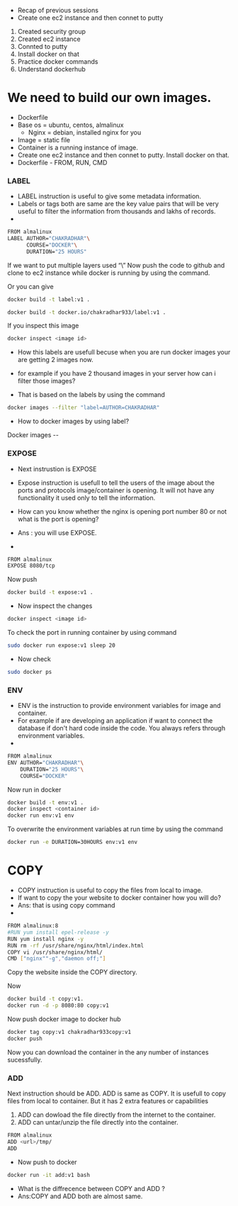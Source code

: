 - Recap of previous sessions
- Create one ec2 instance and then connet to putty
1. Created security group
2. Created ec2 instance
3. Connted to putty
4. Install docker on that
5. Practice docker commands
6. Understand dockerhub
# We need to build our own images.
- Dockerfile
- Base os = ubuntu, centos, almalinux
    - Nginx = debian, installed nginx for you
- Image = static file
- Container is a running instance of image.
- Create one ec2 instance and then connet to putty. Install docker on that.
- Dockerfile - FROM, RUN, CMD

### LABEL

- LABEL instruction is useful to give some metadata information.
- Labels or tags both are same are the key value pairs that will be very useful to filter the information from thousands and lakhs of records.
- 
```bash
FROM almalinux
LABEL AUTHOR="CHAKRADHAR"\
      COURSE="DOCKER"\
      DURATION="25 HOURS"
```
If we want to put multiple layers used  “\”
Now push the code to github and clone to ec2 instance while docker is running by using the command.

Or you can give
```bash
docker build -t label:v1 .
```
```bash
docker build -t docker.io/chakradhar933/label:v1 .
```
If you inspect this image
```bash
docker inspect <image id>
```
- How this labels are usefull becuse when you are run docker images your are getting 2 images now.

- for example if you have 2 thousand images in your server how can i filter those images?

- That is based on the labels by using the command
```bash
docker images --filter "label=AUTHOR=CHAKRADHAR"
```
- How to docker images by using label?

Docker images --

### EXPOSE

- Next instrustion is EXPOSE

- Expose instruction is usefull to tell the users of the image about the ports and protocols image/container is opening. It will not have any functionality it used only to tell the information.
- How can you know whether the nginx is opening port number 80 or not what is the port is opening?
- Ans : you will use EXPOSE.
- 
```bash
FROM almalinux
EXPOSE 8080/tcp
```
Now push
```bash
docker build -t expose:v1 .
```
- Now inspect the changes
```bash
docker inspect <image id>
```
To check the port in running container by using command
```bash
sudo docker run expose:v1 sleep 20
```
- Now check
```bash
sudo docker ps
```
### ENV
- ENV is the instruction to provide environment variables for image and container.
- For example if are developing an application if want to connect the database if don't hard code inside the code. You always refers through environment variables.
- 

```bash
FROM almalinux
ENV AUTHOR="CHAKRADHAR"\
    DURATION="25 HOURS"\
    COURSE="DOCKER"
```

Now run in docker

```bash
docker build -t env:v1 .
docker inspect <container id>
docker run env:v1 env

```

To overwrite the environment variables at  run time by using the command

```bash
docker run -e DURATION=30HOURS env:v1 env
```

# COPY

- COPY instruction is useful to copy the files from local to image.
- If want to copy the your website to docker container how you will do?
- Ans: that is using copy command
- 

```bash
FROM almalinux:8
#RUN yum install epel-release -y
RUN yum install nginx -y
RUN rm -rf /usr/share/nginx/html/index.html
COPY vi /usr/share/nginx/html/
CMD ["nginx""-g","daemon off;"]
```

Copy the website inside the COPY directory.

Now

```bash
docker build -t copy:v1.
docker run -d -p 8080:80 copy:v1
```

Now push docker image to docker hub

```bash
docker tag copy:v1 chakradhar933copy:v1
docker push
```

Now you can download the container in the any number of instances sucessfully.

### ADD

Next instruction should be ADD. ADD is same as COPY. It is usefull to copy files from local to container. But it has 2 extra features or capabilities

1. ADD can dowload the file directly from the internet to the container.
2. ADD can untar/unzip the file directly into the container.
```bash
FROM almalinux
ADD <url>/tmp/
ADD
```
- Now push to docker
```bash
docker run -it add:v1 bash
```
- What is the  diffrecence between COPY and ADD ?
- Ans:COPY and ADD both are almost same.